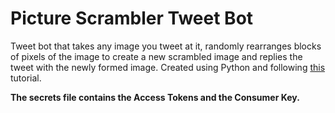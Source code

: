 # Picture Scrambler Tweet Bot

Tweet bot that takes any image you tweet at it, randomly rearranges blocks of pixels of the image to create a new scrambled image and replies the tweet with the newly formed image. Created using Python and following [this](https://scotch.io/tutorials/build-a-tweet-bot-with-python) tutorial.

**The secrets file contains the Access Tokens and the Consumer Key.**